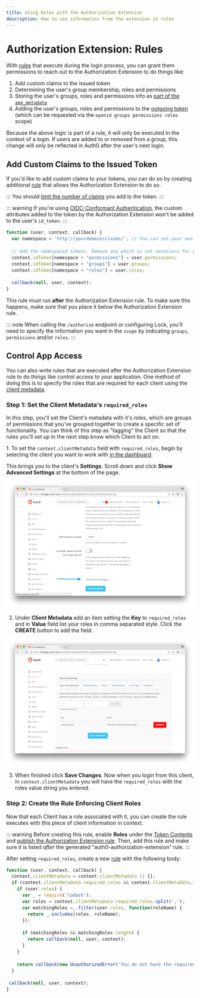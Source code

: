 ```yaml
---
title: Using Rules with the Authorization Extension
description: How to use information from the extension in rules
---
```


# Authorization Extension: Rules

With [rules](/rules) that execute during the login process, you can grant them permissions to reach out to the Authorization Extension to do things like:

1. Add custom claims to the issued token
1. Determining the user's group membership, roles and permissions
1. Storing the user's groups, roles and permissions info as [part of the `app_metadata`](/extensions/authorization-extension/v2/configuration#persistence)
1. Adding the user's groups, roles and permissions to the [outgoing token]((/extensions/authorization-extension/v2/configuration#token-contents)) (which can be requested via the `openid groups permissions roles` scope)

Because the above logic is part of a rule, it will only be executed in the context of a login. If users are added to or removed from a group, this change will only be reflected in Auth0 after the user's next login.

## Add Custom Claims to the Issued Token

If you'd like to add custom claims to your tokens, you can do so by creating additional [rule](/rules) that allows the Authorization Extension to do so.

:::
You should [limit the number of claims](/extensions/authorization-extension/v2/configuration#data-limitations) you add to the token.
:::

::: warning
If you're using [OIDC-Conformant Authentication](/api-auth/intro), the custom attributes added to the token by the Authorization Extension won't be added to the user's `id_token`.
:::

```js
function (user, context, callback) {
  var namespace = 'http://yourdomain/claims/'; // You can set your own namespace, but do not use an Auth0 domain

  // Add the namespaced tokens. Remove any which is not necessary for your scenario
  context.idToken[namespace + "permissions"] = user.permissions;
  context.idToken[namespace + "groups"] = user.groups;
  context.idToken[namespace + "roles"] = user.roles;
  
  callback(null, user, context);
}
```

This rule must run **after** the Authorization Extension rule. To make sure this happens, make sure that you place it below the Authorization Extension rule.

::: note
When calling the `/authorize` endpoint or configuring Lock, you'll need to specify the information you want in the `scope` by indicating `groups`, `permissions` and/or `roles`.
:::

## Control App Access

You can also write rules that are executed after the Authorization Extension rule to do things like control access to your application. One method of doing this is to specify the roles that are required for each client using the [client metadata](/rules/metadata-in-rules#reading-metadata).

### Step 1: Set the Client Metadata's `required_roles`

In this step, you'll set the Client's metadata with it's roles, which are groups of permissions that you've grouped together to create a specific set of functionality. You can think of this step as "tagging" the Client so that the rules you'll set up in the next step know which Client to act on.

⁠⁠⁠⁠1. To set the `context.clientMetadata` field with `required_roles`, begin by selecting the client you want to work with [in the dashboard](${manage_url}/#/clients).

This brings you to the client's **Settings**. Scroll down and click **Show Advanced Settings** at the bottom of the page.

![Click Advanced Settings Link](/media/articles/extensions/authorization/adv-settings-link.png)

2. Under **Client Metadata** add an item setting the **Key** to `required_roles` and in **Value** field list your roles in comma separated style. Click the **CREATE** button to add the field.

![Example of required roles](/media/articles/extensions/authorization/required-roles.png)

3. When finished click **Save Changes**. Now when you login from this client, in `context.clientMetadata` you will have the `required_roles` with the roles value string you entered.

### Step 2: Create the Rule Enforcing Client Roles

Now that each Client has a role associated with it, you can create the rule executes with this piece of client information in context.

::: warning
Before creating this rule, enable **Roles** under the [Token Contents](/extensions/authorization-extension/v2/configuration#token-contents) and [publish the Authorization Extension rule](/extensions/authorization-extension/v2/configuration#publish-the-authorization-extension-rule). Then, add this rule and make sure it is listed *after* the generated "auth0-authorization-extension" rule.
:::

After setting `required_roles`, create a new [rule](${manage_url}/#/rules) with the following body:

```js
function (user, context, callback) {
  context.clientMetadata = context.clientMetadata || {};
  if (context.clientMetadata.required_roles && context.clientMetadata.required_roles.length){
    if (user.roles) {
      var _ = require('lodash');
      var roles = context.clientMetadata.required_roles.split(',');
      var matchingRoles =_.filter(user.roles, function(roleName) {
        return _.includes(roles, roleName);
      });

      if (matchingRoles && matchingRoles.length) {
        return callback(null, user, context);
      }
    }

    return callback(new UnauthorizedError('You do not have the required role to access ' + context.clientName));
  }

 callback(null, user, context);
}
```